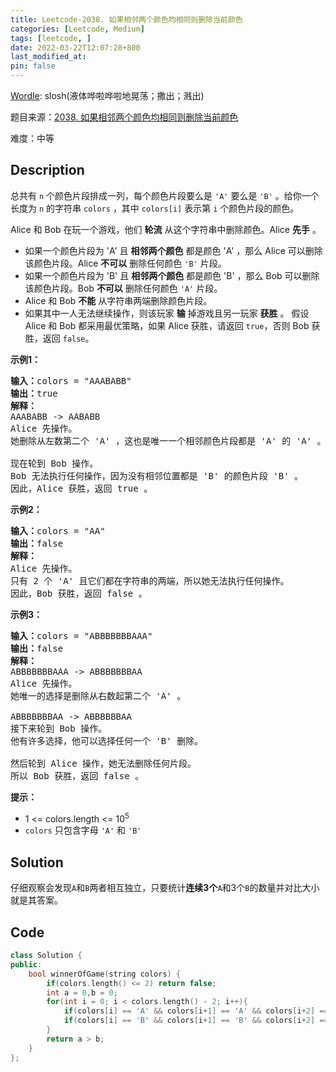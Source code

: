 ```yaml
---
title: Leetcode-2038. 如果相邻两个颜色均相同则删除当前颜色
categories: [Leetcode, Medium]
tags: [leetcode, ]
date: 2022-03-22T12:07:28+800
last_modified_at: 
pin: false
---
```


[Wordle](https://www.nytimes.com/games/wordle/index.html): slosh(液体哗啦哗啦地晃荡；撒出；溅出)

题目来源：[2038. 如果相邻两个颜色均相同则删除当前颜色](https://leetcode-cn.com/problems/remove-colored-pieces-if-both-neighbors-are-the-same-color/)

难度：中等

## Description

总共有 `n` 个颜色片段排成一列，每个颜色片段要么是 `'A'` 要么是 `'B'` 。给你一个长度为 `n` 的字符串 `colors` ，其中 `colors[i]` 表示第 `i` 个颜色片段的颜色。

Alice 和 Bob 在玩一个游戏，他们 **轮流** 从这个字符串中删除颜色。Alice **先手** 。

- 如果一个颜色片段为 'A' 且 **相邻两个颜色** 都是颜色 'A' ，那么 Alice 可以删除该颜色片段。Alice **不可以** 删除任何颜色 `'B'` 片段。
- 如果一个颜色片段为 'B' 且 **相邻两个颜色** 都是颜色 'B' ，那么 Bob 可以删除该颜色片段。Bob **不可以** 删除任何颜色 `'A'` 片段。
- Alice 和 Bob **不能** 从字符串两端删除颜色片段。
- 如果其中一人无法继续操作，则该玩家 **输** 掉游戏且另一玩家 **获胜** 。
假设 Alice 和 Bob 都采用最优策略，如果 Alice 获胜，请返回 `true`，否则 Bob 获胜，返回 `false`。



**示例1：**

<pre>
<strong>输入：</strong>colors = "AAABABB"
<strong>输出：</strong>true
<strong>解释：</strong>
AAABABB -> AABABB
Alice 先操作。
她删除从左数第二个 'A' ，这也是唯一一个相邻颜色片段都是 'A' 的 'A' 。

现在轮到 Bob 操作。
Bob 无法执行任何操作，因为没有相邻位置都是 'B' 的颜色片段 'B' 。
因此，Alice 获胜，返回 true 。
</pre>

**示例2：**

<pre>
<strong>输入：</strong>colors = "AA"
<strong>输出：</strong>false
<strong>解释：</strong>
Alice 先操作。
只有 2 个 'A' 且它们都在字符串的两端，所以她无法执行任何操作。
因此，Bob 获胜，返回 false 。
</pre>

**示例3：**

<pre>
<strong>输入：</strong>colors = "ABBBBBBBAAA"
<strong>输出：</strong>false
<strong>解释：</strong>
ABBBBBBBAAA -> ABBBBBBBAA
Alice 先操作。
她唯一的选择是删除从右数起第二个 'A' 。

ABBBBBBBAA -> ABBBBBBAA
接下来轮到 Bob 操作。
他有许多选择，他可以选择任何一个 'B' 删除。

然后轮到 Alice 操作，她无法删除任何片段。
所以 Bob 获胜，返回 false 。
</pre>

**提示：**

- 1 <= colors.length <= 10<sup>5</sup>
- `colors` 只包含字母 `'A'` 和 `'B'`


## Solution

仔细观察会发现`A`和`B`两者相互独立，只要统计**连续3个**`A`和3个`B`的数量并对比大小就是其答案。


## Code
```c++
class Solution {
public:
    bool winnerOfGame(string colors) {
        if(colors.length() <= 2) return false;
        int a = 0,b = 0;
        for(int i = 0; i < colors.length() - 2; i++){
            if(colors[i] == 'A' && colors[i+1] == 'A' && colors[i+2] == 'A') a++;
            if(colors[i] == 'B' && colors[i+1] == 'B' && colors[i+2] == 'B') b++;
        }
        return a > b;
    }
};
```
